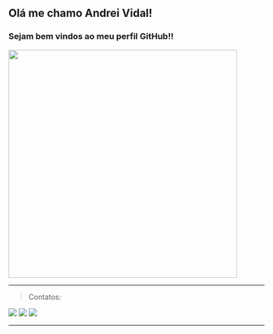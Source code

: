 ## Olá me chamo Andrei Vidal!

### Sejam bem vindos ao meu perfil GitHub!!



<img src="https://user-images.githubusercontent.com/102919387/169178556-43233169-2804-4036-9074-a096140a0215.png" heigth="350" width="450">
<hr>

> Contatos:

<div>
<a href="https://www.instagram.com/andreiividal/" target="_blank"><img src="https://img.shields.io/badge/-Instagram-%23E4405F?style=for-the-badge&logo=instagram&logoColor=white" target="_blank"></a>
<a href = "mailto:andrei.godoi92@gmail.com"><img src="https://img.shields.io/badge/Gmail-D14836?style=for-the-badge&logo=gmail&logoColor=white" target="_blank"></a>
<a href="https://www.linkedin.com/in/andrei-vidal" target="_blank"><img src="https://img.shields.io/badge/-LinkedIn-%230077B5?style=for-the-badge&logo=linkedin&logoColor=white" target="_blank"></a>   
</div>
<hr>
